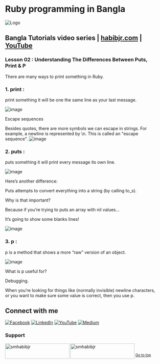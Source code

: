 # Ruby programming in Bangla

![Logo](https://miro.medium.com/max/1080/1*7e9D-oPWPIKBe2AQv862aA.png)


## Bangla Tutorials video series | [habibjr.com](https://www.habibjr.com/) | [YouTube](https://www.youtube.com/channel/UCAb6zCUBSCTGhXLME12XD5A)

### Lesson 02 : Understanding The Differences Between Puts, Print & P

There are many ways to print something in Ruby.

### 1. print : 
print something it will be one the same line as your last message.

![image](https://user-images.githubusercontent.com/77357735/185782374-615642e4-ce64-4e77-aa71-619e161b16df.png)

Escape sequences

Besides quotes, there are more symbols we can escape in strings. For example, a newline is represented by \n. This is called an "escape sequence".
![image](https://user-images.githubusercontent.com/77357735/185782819-971d8b79-9f46-4ae0-8202-cff8ef0f5177.png)


### 2. puts : 
puts something it will print every message its own line.

![image](https://user-images.githubusercontent.com/77357735/185782472-9a7c122a-aacc-42bf-aa07-79d61460280d.png)

Here’s another difference:

Puts attempts to convert everything into a string (by calling to_s).

Why is that important?

Because if you’re trying to puts an array with nil values…

It’s going to show some blanks lines!

![image](https://user-images.githubusercontent.com/77357735/185782498-130c9f0c-529c-46d8-bc72-6930f0b74af3.png)

### 3. p :
p is a method that shows a more “raw” version of an object.

![image](https://user-images.githubusercontent.com/77357735/185782539-afdf7542-1050-457f-ae8f-f4c5e036ec48.png)

What is p useful for?

Debugging.

When you’re looking for things like (normally invisible) newline characters, or you want to make sure some value is correct, then you use p.

## Connect with me

[![Facebook](https://img.shields.io/badge/Facebook-%231877F2.svg?logo=Facebook&logoColor=white)](https://facebook.com/smhabibjr) 
[![LinkedIn](https://img.shields.io/badge/LinkedIn-%230077B5.svg?logo=linkedin&logoColor=white)](https://linkedin.com/in/smhabibjr) 
[![YouTube](https://img.shields.io/badge/YouTube-%23FF0000.svg?logo=YouTube&logoColor=white)](https://youtube.com/c/HabibJr)
[![Medium](https://img.shields.io/badge/Medium-12100E?logo=medium&logoColor=white)](https://medium.com/@smhabibjr)

<h3 align="left">Support</h3>
<p><a href="https://www.buymeacoffee.com/smhabibjr"> <img align="left" src="https://cdn.buymeacoffee.com/buttons/v2/default-yellow.png" height="50" width="210" alt="smhabibjr" /></a>
<a href="https://paypal.me/habib2030@web.de"> <img align="left" src="https://img.shields.io/badge/PayPal-00457C" height="50" width="210" alt="smhabibjr" /></a>
</p>
<br>

<sup align="left"><a href="#ruby-programming-in-bangla">Go to top</a></sup>

